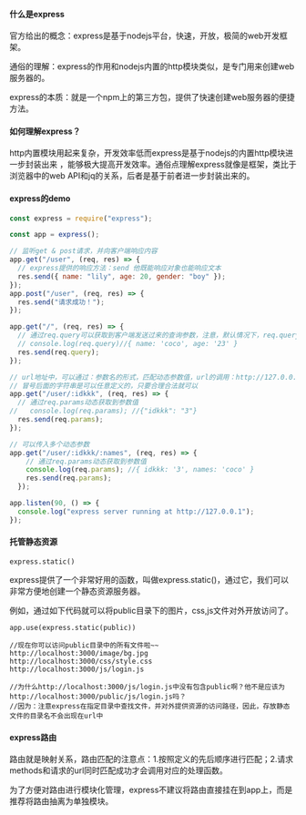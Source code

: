 #### 什么是express

官方给出的概念：express是基于nodejs平台，快速，开放，极简的web开发框架。

通俗的理解：express的作用和nodejs内置的http模块类似，是专门用来创建web服务器的。

express的本质：就是一个npm上的第三方包，提供了快速创建web服务器的便捷方法。

#### 如何理解express？

http内置模块用起来复杂，开发效率低而express是基于nodejs的内置http模块进一步封装出来 ，能够极大提高开发效率。通俗点理解express就像是框架，类比于浏览器中的web API和jq的关系，后者是基于前者进一步封装出来的。 



#### express的demo

```javascript
const express = require("express");

const app = express();

// 监听get & post请求，并向客户端响应内容
app.get("/user", (req, res) => {
  // express提供的响应方法：send 他既能响应对象也能响应文本
  res.send({ name: "lily", age: 20, gender: "boy" });
});
app.post("/user", (req, res) => {
  res.send("请求成功！");
});

app.get("/", (req, res) => {
  // 通过req.query可以获取到客户端发送过来的查询参数，注意，默认情况下，req.query是一个空对象
  // console.log(req.query)//{ name: 'coco', age: '23' }
  res.send(req.query);
});

// url地址中，可以通过：参数名的形式，匹配动态参数值，url的调用：http://127.0.0.1:90/user/3
// 冒号后面的字符串是可以任意定义的，只要合理合法就可以
app.get("/user/:idkkk", (req, res) => {
  // 通过req.params动态获取到参数值
//   console.log(req.params); //{"idkkk": "3"}
  res.send(req.params);
});

// 可以传入多个动态参数
app.get("/user/:idkkk/:names", (req, res) => {
    // 通过req.params动态获取到参数值
    console.log(req.params); //{ idkkk: '3', names: 'coco' }
    res.send(req.params);
  });

app.listen(90, () => {
  console.log("express server running at http://127.0.0.1");
});

```

#### 托管静态资源

`express.static()`

express提供了一个非常好用的函数，叫做express.static()，通过它，我们可以非常方便地创建一个静态资源服务器。

例如，通过如下代码就可以将public目录下的图片，css,js文件对外开放访问了。

```
app.use(express.static(public))

//现在你可以访问public目录中的所有文件啦~~
http://localhost:3000/image/bg.jpg
http://localhost:3000/css/style.css
http://localhost:3000/js/login.js

//为什么http://localhost:3000/js/login.js中没有包含public啊？他不是应该为http://localhost:3000/public/js/login.js吗？
//因为：注意express在指定目录中查找文件，并对外提供资源的访问路径，因此，存放静态文件的目录名不会出现在url中
```

#### express路由

路由就是映射关系，路由匹配的注意点：1.按照定义的先后顺序进行匹配；2.请求methods和请求的url同时匹配成功才会调用对应的处理函数。

为了方便对路由进行模块化管理，express不建议将路由直接挂在到app上，而是推荐将路由抽离为单独模块。

